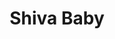 ---
title: "Shiva Baby"
year: 2020
rating: 3
stars: "★★★"
rewatched: false
permalink: "shiva-baby-2020"
watched_on: 2021-04-11
---